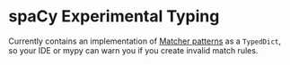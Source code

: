 # spaCy Experimental Typing

Currently contains an implementation of [Matcher patterns](https://spacy.io/api/matcher#patterns) as a `TypedDict`, so your IDE or mypy can warn you if you create invalid match rules.